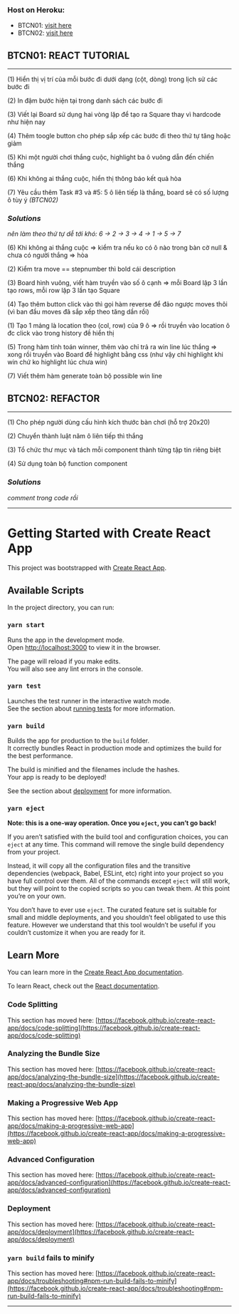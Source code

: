 ### Host on Heroku:

- BTCN01: [visit here](https://react-tutorial-tictactoe.herokuapp.com/)
- BTCN02: [visit here](https://react-tutorial-tictactoe-2.herokuapp.com/)


## BTCN01: REACT TUTORIAL

---

(1) Hiển thị vị trí của mỗi bước đi dưới dạng (cột, dòng) trong lịch sử các bước đi

(2) In đậm bước hiện tại trong danh sách các bước đi

(3) Viết lại Board sử dụng hai vòng lặp để tạo ra Square thay vì hardcode như hiện nay

(4) Thêm toogle button cho phép sắp xếp các bước đi theo thứ tự tăng hoặc giảm

(5) Khi một người chơi thắng cuộc, highlight ba ô vuông dẫn đến chiến thắng

(6) Khi không ai thắng cuộc, hiển thị thông báo kết quả hòa

(7) Yêu cầu thêm Task #3 và #5: 5 ô liên tiếp là thắng, board sẽ có số lượng ô tùy ý _(BTCN02)_

### _Solutions_

_nên làm theo thứ tự dễ tới khó: 6 -> 2 -> 3 -> 4 -> 1 -> 5 -> 7_

(6) Khi không ai thắng cuộc => kiểm tra nếu ko có ô nào trong bàn cờ null & chưa có người thắng => hòa

(2) Kiểm tra move == stepnumber thì bold cái description

(3) Board hình vuông, viết hàm truyền vào số ô cạnh  =>  mỗi Board lập 3 lần tạo rows, mỗi row lặp 3 lần tạo Square

(4) Tạo thêm button click vào thì gọi hàm reverse để đảo ngược moves thôi (vì ban đầu moves đã sắp xếp theo tăng dần rồi)

(1) Tạo 1 mảng là location theo (col, row) của 9 ô  => rồi truyền vào location ô đc click vào trong history đề hiển thị

(5) Trong hàm tính toán winner, thêm vào chỉ trả ra win line lúc thắng  => xong rồi truyền vào Board để highlight bằng css (như vậy chỉ highlight khi win chứ ko highlight lúc chưa win)

(7) Viết thêm hàm generate toàn bộ possible win line


## BTCN02: REFACTOR

---

(1) Cho phép người dùng cấu hình kích thước bàn chơi (hỗ trợ 20x20)

(2) Chuyển thành luật năm ô liên tiếp thì thắng

(3) Tổ chức thư mục và tách mỗi component thành từng tập tin riêng biệt

(4) Sử dụng toàn bộ function component

### _Solutions_

_comment trong code rồi_

---

# Getting Started with Create React App

This project was bootstrapped with [Create React App](https://github.com/facebook/create-react-app).

## Available Scripts

In the project directory, you can run:

### `yarn start`

Runs the app in the development mode.\
Open [http://localhost:3000](http://localhost:3000) to view it in the browser.

The page will reload if you make edits.\
You will also see any lint errors in the console.

### `yarn test`

Launches the test runner in the interactive watch mode.\
See the section about [running tests](https://facebook.github.io/create-react-app/docs/running-tests) for more information.

### `yarn build`

Builds the app for production to the `build` folder.\
It correctly bundles React in production mode and optimizes the build for the best performance.

The build is minified and the filenames include the hashes.\
Your app is ready to be deployed!

See the section about [deployment](https://facebook.github.io/create-react-app/docs/deployment) for more information.

### `yarn eject`

**Note: this is a one-way operation. Once you `eject`, you can’t go back!**

If you aren’t satisfied with the build tool and configuration choices, you can `eject` at any time. This command will remove the single build dependency from your project.

Instead, it will copy all the configuration files and the transitive dependencies (webpack, Babel, ESLint, etc) right into your project so you have full control over them. All of the commands except `eject` will still work, but they will point to the copied scripts so you can tweak them. At this point you’re on your own.

You don’t have to ever use `eject`. The curated feature set is suitable for small and middle deployments, and you shouldn’t feel obligated to use this feature. However we understand that this tool wouldn’t be useful if you couldn’t customize it when you are ready for it.

## Learn More

You can learn more in the [Create React App documentation](https://facebook.github.io/create-react-app/docs/getting-started).

To learn React, check out the [React documentation](https://reactjs.org/).

### Code Splitting

This section has moved here: [https://facebook.github.io/create-react-app/docs/code-splitting](https://facebook.github.io/create-react-app/docs/code-splitting)

### Analyzing the Bundle Size

This section has moved here: [https://facebook.github.io/create-react-app/docs/analyzing-the-bundle-size](https://facebook.github.io/create-react-app/docs/analyzing-the-bundle-size)

### Making a Progressive Web App

This section has moved here: [https://facebook.github.io/create-react-app/docs/making-a-progressive-web-app](https://facebook.github.io/create-react-app/docs/making-a-progressive-web-app)

### Advanced Configuration

This section has moved here: [https://facebook.github.io/create-react-app/docs/advanced-configuration](https://facebook.github.io/create-react-app/docs/advanced-configuration)

### Deployment

This section has moved here: [https://facebook.github.io/create-react-app/docs/deployment](https://facebook.github.io/create-react-app/docs/deployment)

### `yarn build` fails to minify

This section has moved here: [https://facebook.github.io/create-react-app/docs/troubleshooting#npm-run-build-fails-to-minify](https://facebook.github.io/create-react-app/docs/troubleshooting#npm-run-build-fails-to-minify)

---


